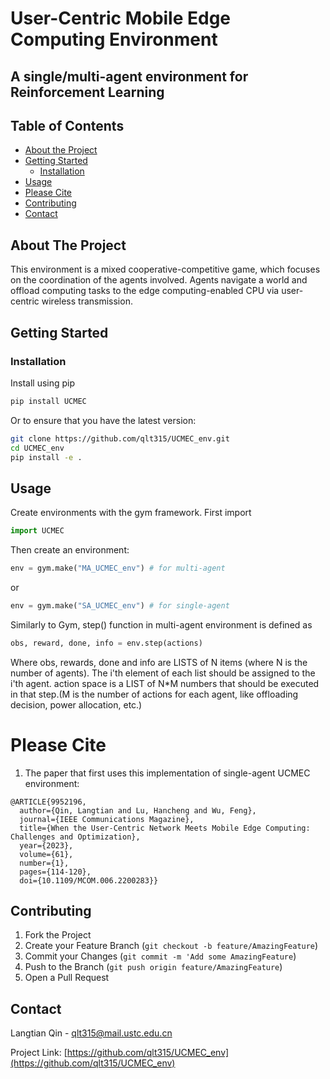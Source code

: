 # User-Centric Mobile Edge Computing Environment
## A single/multi-agent environment for Reinforcement Learning


<!-- TABLE OF CONTENTS -->
## Table of Contents

* [About the Project](#about-the-project)
* [Getting Started](#getting-started)
  * [Installation](#installation)
* [Usage](#usage)
* [Please Cite](#please-cite)
* [Contributing](#contributing)
* [Contact](#contact)



<!-- ABOUT THE PROJECT -->
## About The Project

This environment is a mixed cooperative-competitive game, which focuses on the coordination of the agents involved. Agents navigate a world and offload computing tasks to the edge computing-enabled CPU via user-centric wireless transmission.







<!-- GETTING STARTED -->
## Getting Started

### Installation

Install using pip
```sh
pip install UCMEC
```
Or to ensure that you have the latest version:
```sh
git clone https://github.com/qlt315/UCMEC_env.git
cd UCMEC_env
pip install -e .
```


<!-- USAGE EXAMPLES -->
## Usage

Create environments with the gym framework.
First import
```python
import UCMEC
```

Then create an environment:
```python
env = gym.make("MA_UCMEC_env") # for multi-agent
```
or 
```python
env = gym.make("SA_UCMEC_env") # for single-agent
```


Similarly to Gym, step() function in multi-agent environment is defined as
```python
obs, reward, done, info = env.step(actions)
```

Where obs, rewards, done and info are LISTS of N items (where N is the number of agents). The i'th element of each list should be assigned to the i'th agent. 
action space is a LIST of N*M numbers that should be executed in that step.(M is the number of actions for each agent, like offloading decision, power allocation, etc.) 



<!-- CITATION -->
# Please Cite
1. The paper that first uses this implementation of single-agent UCMEC environment:
```
@ARTICLE{9952196,
  author={Qin, Langtian and Lu, Hancheng and Wu, Feng},
  journal={IEEE Communications Magazine}, 
  title={When the User-Centric Network Meets Mobile Edge Computing: Challenges and Optimization}, 
  year={2023},
  volume={61},
  number={1},
  pages={114-120},
  doi={10.1109/MCOM.006.2200283}}

```





<!-- CONTRIBUTING -->
## Contributing

1. Fork the Project
2. Create your Feature Branch (`git checkout -b feature/AmazingFeature`)
3. Commit your Changes (`git commit -m 'Add some AmazingFeature`)
4. Push to the Branch (`git push origin feature/AmazingFeature`)
5. Open a Pull Request


<!-- CONTACT -->
## Contact

Langtian Qin - qlt315@mail.ustc.edu.cn

Project Link: [https://github.com/qlt315/UCMEC_env](https://github.com/qlt315/UCMEC_env)

